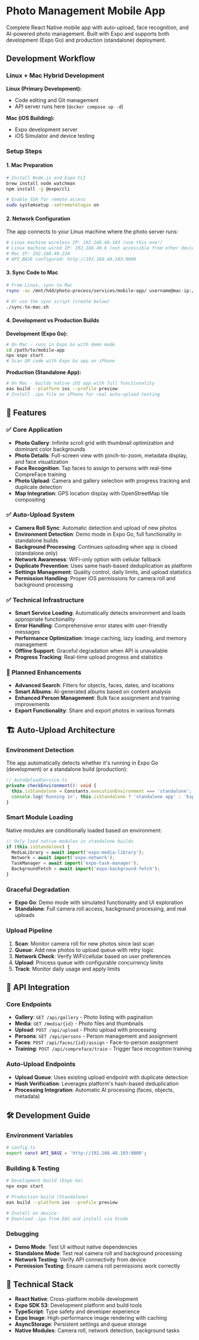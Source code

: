 # Photo Management Mobile App

Complete React Native mobile app with auto-upload, face recognition, and AI-powered photo management. Built with Expo and supports both development (Expo Go) and production (standalone) deployment.

## Development Workflow

### Linux + Mac Hybrid Development

**Linux (Primary Development):**
- Code editing and Git management
- API server runs here (`docker compose up -d`)

**Mac (iOS Building):**
- Expo development server
- iOS Simulator and device testing

### Setup Steps

#### 1. Mac Preparation
```bash
# Install Node.js and Expo CLI
brew install node watchman
npm install -g @expo/cli

# Enable SSH for remote access
sudo systemsetup -setremotelogin on
```

#### 2. Network Configuration
The app connects to your Linux machine where the photo server runs:

```bash
# Linux machine wireless IP: 192.168.40.103 (use this one!)
# Linux machine wired IP: 192.168.40.6 (not accessible from other devices)
# Mac IP: 192.168.40.234
# API_BASE configured: http://192.168.40.103:9000
```

#### 3. Sync Code to Mac
```bash
# From Linux, sync to Mac
rsync -av /mnt/hdd/photo-process/services/mobile-app/ username@mac-ip:/path/to/mobile-app/

# Or use the sync script (create below)
./sync-to-mac.sh
```

#### 4. Development vs Production Builds

**Development (Expo Go):**
```bash
# On Mac - runs in Expo Go with demo mode
cd /path/to/mobile-app
npx expo start
# Scan QR code with Expo Go app on iPhone
```

**Production (Standalone App):**
```bash
# On Mac - builds native iOS app with full functionality
eas build --platform ios --profile preview
# Install .ipa file on iPhone for real auto-upload testing
```

## 🚀 **Features**

### ✅ **Core Application**
- **Photo Gallery**: Infinite scroll grid with thumbnail optimization and dominant color backgrounds
- **Photo Details**: Full-screen view with pinch-to-zoom, metadata display, and face visualization
- **Face Recognition**: Tap faces to assign to persons with real-time CompreFace training
- **Photo Upload**: Camera and gallery selection with progress tracking and duplicate detection
- **Map Integration**: GPS location display with OpenStreetMap tile compositing

### ✅ **Auto-Upload System**
- **Camera Roll Sync**: Automatic detection and upload of new photos
- **Environment Detection**: Demo mode in Expo Go, full functionality in standalone builds
- **Background Processing**: Continues uploading when app is closed (standalone only)
- **Network Awareness**: WiFi-only option with cellular fallback
- **Duplicate Prevention**: Uses same hash-based deduplication as platform
- **Settings Management**: Quality control, daily limits, and upload statistics
- **Permission Handling**: Proper iOS permissions for camera roll and background processing

### ✅ **Technical Infrastructure**
- **Smart Service Loading**: Automatically detects environment and loads appropriate functionality
- **Error Handling**: Comprehensive error states with user-friendly messages
- **Performance Optimization**: Image caching, lazy loading, and memory management
- **Offline Support**: Graceful degradation when API is unavailable
- **Progress Tracking**: Real-time upload progress and statistics

### 🔄 **Planned Enhancements**
- **Advanced Search**: Filters for objects, faces, dates, and locations
- **Smart Albums**: AI-generated albums based on content analysis
- **Enhanced Person Management**: Bulk face assignment and training improvements
- **Export Functionality**: Share and export photos in various formats

## 🏗️ **Auto-Upload Architecture**

### **Environment Detection**
The app automatically detects whether it's running in Expo Go (development) or a standalone build (production):

```typescript
// AutoUploadService.ts
private checkEnvironment(): void {
  this.isStandalone = Constants.executionEnvironment === 'standalone';
  console.log('Running in', this.isStandalone ? 'standalone app' : 'Expo Go');
}
```

### **Smart Module Loading**
Native modules are conditionally loaded based on environment:

```typescript
// Only load native modules in standalone builds
if (this.isStandalone) {
  MediaLibrary = await import('expo-media-library');
  Network = await import('expo-network');
  TaskManager = await import('expo-task-manager');
  BackgroundFetch = await import('expo-background-fetch');
}
```

### **Graceful Degradation**
- **Expo Go**: Demo mode with simulated functionality and UI exploration
- **Standalone**: Full camera roll access, background processing, and real uploads

### **Upload Pipeline**
1. **Scan**: Monitor camera roll for new photos since last scan
2. **Queue**: Add new photos to upload queue with retry logic
3. **Network Check**: Verify WiFi/cellular based on user preferences
4. **Upload**: Process queue with configurable concurrency limits
5. **Track**: Monitor daily usage and apply limits

## 📡 **API Integration**

### **Core Endpoints**
- **Gallery**: `GET /api/gallery` - Photo listing with pagination
- **Media**: `GET /media/{id}` - Photo files and thumbnails
- **Upload**: `POST /api/upload` - Photo upload with processing
- **Persons**: `GET /api/persons` - Person management and assignment
- **Faces**: `POST /api/faces/{id}/assign` - Face-to-person assignment
- **Training**: `POST /api/compreface/train` - Trigger face recognition training

### **Auto-Upload Endpoints**
- **Upload Queue**: Uses existing upload endpoint with duplicate detection
- **Hash Verification**: Leverages platform's hash-based deduplication
- **Processing Integration**: Automatic AI processing (faces, objects, metadata)

## 🛠️ **Development Guide**

### **Environment Variables**
```bash
# config.ts
export const API_BASE = 'http://192.168.40.103:9000';
```

### **Building & Testing**
```bash
# Development build (Expo Go)
npx expo start

# Production build (Standalone)
eas build --platform ios --profile preview

# Install on device
# Download .ipa from EAS and install via Xcode
```

### **Debugging**
- **Demo Mode**: Test UI without native dependencies
- **Standalone Mode**: Test real camera roll and background processing
- **Network Testing**: Verify API connectivity from device
- **Permission Testing**: Ensure camera roll permissions work correctly

## 📱 **Technical Stack**

- **React Native**: Cross-platform mobile development
- **Expo SDK 53**: Development platform and build tools
- **TypeScript**: Type safety and developer experience
- **Expo Image**: High-performance image rendering with caching
- **AsyncStorage**: Persistent settings and queue storage
- **Native Modules**: Camera roll, network detection, background tasks